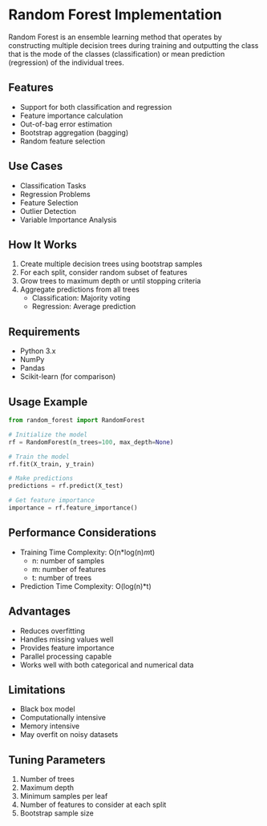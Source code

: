 # Random Forest Implementation

Random Forest is an ensemble learning method that operates by constructing multiple decision trees during training and outputting the class that is the mode of the classes (classification) or mean prediction (regression) of the individual trees.

## Features
- Support for both classification and regression
- Feature importance calculation
- Out-of-bag error estimation
- Bootstrap aggregation (bagging)
- Random feature selection

## Use Cases
- Classification Tasks
- Regression Problems
- Feature Selection
- Outlier Detection
- Variable Importance Analysis

## How It Works
1. Create multiple decision trees using bootstrap samples
2. For each split, consider random subset of features
3. Grow trees to maximum depth or until stopping criteria
4. Aggregate predictions from all trees
   - Classification: Majority voting
   - Regression: Average prediction

## Requirements
- Python 3.x
- NumPy
- Pandas
- Scikit-learn (for comparison)

## Usage Example
```python
from random_forest import RandomForest

# Initialize the model
rf = RandomForest(n_trees=100, max_depth=None)

# Train the model
rf.fit(X_train, y_train)

# Make predictions
predictions = rf.predict(X_test)

# Get feature importance
importance = rf.feature_importance()
```

## Performance Considerations
- Training Time Complexity: O(n*log(n)*m*t)
  - n: number of samples
  - m: number of features
  - t: number of trees
- Prediction Time Complexity: O(log(n)*t)

## Advantages
- Reduces overfitting
- Handles missing values well
- Provides feature importance
- Parallel processing capable
- Works well with both categorical and numerical data

## Limitations
- Black box model
- Computationally intensive
- Memory intensive
- May overfit on noisy datasets

## Tuning Parameters
1. Number of trees
2. Maximum depth
3. Minimum samples per leaf
4. Number of features to consider at each split
5. Bootstrap sample size
